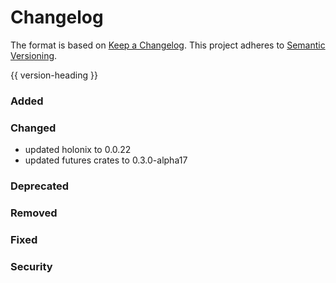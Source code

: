 # Changelog
The format is based on [Keep a Changelog](https://keepachangelog.com/en/1.0.0/).
This project adheres to [Semantic Versioning](https://semver.org/spec/v2.0.0.html).

{{ version-heading }}

### Added

### Changed

- updated holonix to 0.0.22
- updated futures crates to 0.3.0-alpha17

### Deprecated

### Removed

### Fixed

### Security
